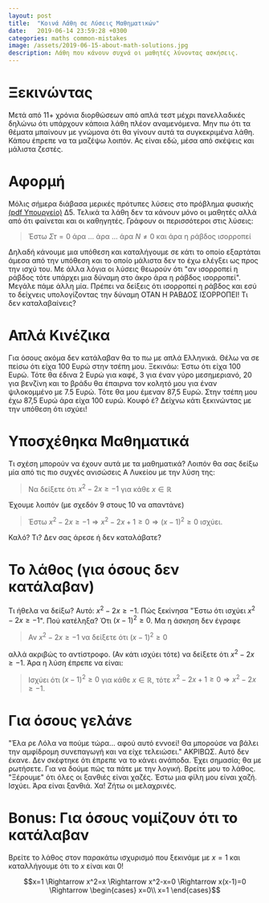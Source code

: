 ```yaml
---
layout: post
title:  "Κοινά Λάθη σε Λύσεις Μαθηματικών"
date:   2019-06-14 23:59:28 +0300
categories: maths common-mistakes
image: /assets/2019-06-15-about-math-solutions.jpg
description: Λάθη που κάνουν συχνά οι μαθητές λύνοντας ασκήσεις.
---
```


# Ξεκινώντας
Μετά από 11+ χρόνια διορθώσεων από απλά τεστ μέχρι πανελλαδικές δηλώνω ότι υπάρχουν κάποια λάθη πλέον αναμενόμενα. Μην πω ότι τα θέματα μπαίνουν με γνώμονα ότι θα γίνουν αυτά τα συγκεκριμένα λάθη. Κάπου έπρεπε να τα μαζέψω λοιπόν. Ας είναι εδώ, μέσα από σκέψεις και μάλιστα ζεστές.

# Αφορμή
Μόλις σήμερα διάβασα μερικές πρότυπες λύσεις στο πρόβλημα φυσικής [(pdf Υπουργείο)](https://www.minedu.gov.gr/publications/docs2019/EXETASEIS-2019/them_fis_op_c_hmer_190612.pdf) Δ5. Τελικά τα λάθη δεν τα κάνουν μόνο οι μαθητές αλλά από ότι φαίνεται και οι καθηγητές. Γράφουν οι περισσότεροι στις λύσεις:

> Έστω $Στ=0$ άρα ... άρα ... άρα $N\ne 0$ και άρα η ράβδος ισορροπεί

Δηλαδή κάνουμε μια υπόθεση και καταλήγουμε σε κάτι το οποίο εξαρτάται άμεσα από την υπόθεση και το οποίο μάλιστα δεν το έχω ελέγξει ως προς την ισχύ του. Με άλλα λόγια οι λύσεις θεωρούν ότι "αν ισορροπεί η ράβδος τότε υπάρχει μια δύναμη στο άκρο άρα η ράβδος ισορροπεί". Μεγάλε πάμε άλλη μία. Πρέπει να δείξεις ότι ισορροπεί η ράβδος και εσύ το δείχνεις υπολογίζοντας την δύναμη ΟΤΑΝ Η ΡΑΒΔΟΣ ΙΣΟΡΡΟΠΕΙ! Τι δεν καταλαβαίνεις?

# Απλά Κινέζικα
Για όσους ακόμα δεν κατάλαβαν θα το πω με απλά Ελληνικά. Θέλω να σε πείσω ότι είχα 100 Ευρώ στην τσέπη μου. Ξεκινάω: Έστω ότι είχα 100 Ευρώ. Τότε θα έδινα 2 Ευρώ για καφέ, 3 για έναν γύρο μεσημεριανό, 20 για βενζίνη και το βράδυ θα έπαιρνα τον κολητό μου για έναν ψιλοκομμένο με 7.5 Ευρώ. Τότε θα μου έμεναν 87,5 Ευρώ. Στην τσέπη μου έχω 87,5 Ευρώ άρα είχα 100 ευρώ. Κουφό έ? Δείχνω κάτι ξεκινώντας με την υπόθεση ότι ισχύει!

# Υποσχέθηκα Μαθηματικά
Τι σχέση μπορούν να έχουν αυτά με τα μαθηματικά? Λοιπόν θα σας δείξω μία από τις πιο συχνές ανισώσεις Α Λυκείου με την λύση της:

> Να δείξετε ότι $x^2-2x \ge -1$ για κάθε $x\in \mathbb{R}$

Έχουμε λοιπόν (με σχεδόν 9 στους 10 να απαντάνε)

> Έστω $x^2-2x \ge -1 \Rightarrow x^2-2x +1\ge 0 \Rightarrow (x-1)^2 \ge 0$ ισχύει.

Καλό? Τι? Δεν σας άρεσε ή δεν καταλάβατε?

# Το λάθος (για όσους δεν κατάλαβαν)
Τι ήθελα να δείξω? Αυτό: $x^2-2x \ge -1$. Πώς ξεκίνησα "Έστω ότι ισχύει $x^2-2x \ge -1$". Πού κατέληξα? Ότι $(x-1)^2 \ge 0$. Μα η άσκηση δεν έγραφε

> Αν $x^2-2x \ge -1$ να δείξετε ότι $(x-1)^2 \ge 0$

αλλά ακριβώς το αντίστροφο. (Αν κάτι ισχύει τότε) να δείξετε ότι $x^2-2x \ge -1$. Άρα η λύση έπρεπε να είναι:

> Ισχύει ότι $(x-1)^2 \ge 0$ για κάθε $x\in \mathbb{R}$, τότε $x^2-2x+1 \ge 0 \Rightarrow x^2-2x \ge -1$.

# Για όσους γελάνε
"Έλα ρε Λόλα να πούμε τώρα... αφού αυτό εννοεί! Θα μπορούσε να βάλει την αμφίδρομη συνεπαγωγή και να είχε τελειώσει." ΑΚΡΙΒΩΣ. Αυτό δεν έκανε. Δεν σκέφτηκε ότι έπρεπε να το κάνει ανάποδα. Έχει σημασία; θα με ρωτήσετε. Για να δούμε πώς τα πάτε με την λογική. Βρείτε μου το λάθος. "Ξέρουμε" ότι όλες οι ξανθιές είναι χαζές. Έστω μια φίλη μου είναι χαζή. Ισχύει. Άρα είναι ξανθιά. Χα! Ζήτω οι μελαχρινές.

# Bonus: Για όσους νομίζουν ότι το κατάλαβαν
Βρείτε το λάθος στον παρακάτω ισχυρισμό που ξεκινάμε με $x=1$ και καταλλήγουμε ότι το $x$ είναι και $0$!

$$x=1 \Rightarrow x^2=x \Rightarrow x^2-x=0 \Rightarrow x(x-1)=0 \Rightarrow \begin{cases} x=0\\ x=1 \end{cases}$$
